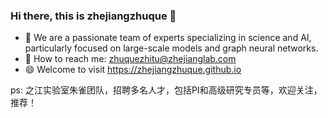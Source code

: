 ### Hi there, this is zhejiangzhuque 👋

- 🔭 We are a passionate team of experts specializing in science and AI, particularly focused on large-scale models and graph neural networks.
- 💬 How to reach me: zhuquezhitu@zhejianglab.com
- 😄 Welcome to visit https://zhejiangzhuque.github.io

ps: 之江实验室朱雀团队，招聘多名人才，包括PI和高级研究专员等，欢迎关注，推荐！

<!--
**zhejiangzhuque/zhejiangzhuque** is a ✨ _special_ ✨ repository because its `README.md` (this file) appears on your GitHub profile.

Here are some ideas to get you started:

- 🔭 I’m currently working on ...
- 🌱 I’m currently learning ...
- 👯 I’m looking to collaborate on ...
- 🤔 I’m looking for help with ...
- 💬 Ask me about ...
- 📫 How to reach me: ...
- 😄 Pronouns: ...
- ⚡ Fun fact: ...
-->
